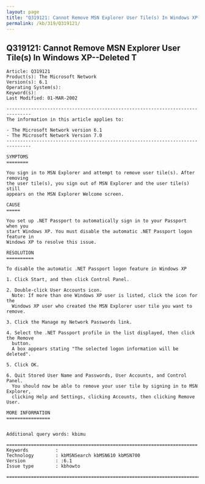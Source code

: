 ```yaml
---
layout: page
title: "Q319121: Cannot Remove MSN Explorer User Tile(s) In Windows XP--Deleted T"
permalink: /kb/319/Q319121/
---
```


## Q319121: Cannot Remove MSN Explorer User Tile(s) In Windows XP--Deleted T

	Article: Q319121
	Product(s): The Microsoft Network
	Version(s): 6.1
	Operating System(s): 
	Keyword(s): 
	Last Modified: 01-MAR-2002
	
	-------------------------------------------------------------------------------
	The information in this article applies to:
	
	- The Microsoft Network version 6.1 
	- The Microsoft Network Version 7.0 
	-------------------------------------------------------------------------------
	
	SYMPTOMS
	========
	
	You sign in to MSN Explorer and attempt to remove user tile(s). After removing
	the user tile(s), you sign out of MSN Explorer and the user tile(s) still
	appears on the MSN Explorer Welcome screen.
	
	CAUSE
	=====
	
	You set up .NET Passport to automatically sign in to your Passport when you
	start Windows XP. You must disable the automatic .NET Passport logon feature in
	Windows XP to resolve this issue.
	
	RESOLUTION
	==========
	
	To disable the automatic .NET Passport logon feature in Windows XP
	
	1. Click Start, and then click Control Panel.
	
	2. Double-click User Accounts icon.
	  Note: If more than one Windows XP user is listed, click the icon for the
	  Windows XP user who created the MSN Explorer user tile you want to remove.
	
	3. Click the Manage my Network Passwords link.
	
	4. Select the .NET Passport profile in the list displayed, then click the Remove
	  button.
	  A box appears stating "The selected logon information will be deleted".
	
	5. Click OK.
	
	6. Quit Stored User Name and Passwords, User Accounts, and Control Panel.
	  You should now be able to remove your user tile by signing in to MSN Explorer,
	  clicking Help and Settings, clicking Accounts, then clicking Remove User.
	
	MORE INFORMATION
	================
	
	
	Additional query words: kbimu
	
	======================================================================
	Keywords          :  
	Technology        : kbMSNSearch kbMSN610 kbMSN700
	Version           : :6.1
	Issue type        : kbhowto
	
	=============================================================================
	
